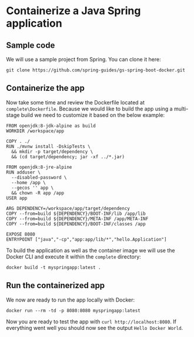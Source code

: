 # Containerize a Java Spring application

## Sample code

We will use a sample project from Spring. You can clone it here:

```
git clone https://github.com/spring-guides/gs-spring-boot-docker.git
```

## Containerize the app

Now take some time and review the Dockerfile located at `complete\Dockerfile`. Because we would like to build the app using a multi-stage build we need to customize it based on the below example:

```
FROM openjdk:8-jdk-alpine as build
WORKDIR /workspace/app

COPY . ./
RUN ./mvnw install -DskipTests \
  && mkdir -p target/dependency \
  && (cd target/dependency; jar -xf ../*.jar)

FROM openjdk:8-jre-alpine
RUN adduser \
  --disabled-password \
  --home /app \
  --gecos '' app \
  && chown -R app /app
USER app

ARG DEPENDENCY=/workspace/app/target/dependency
COPY --from=build ${DEPENDENCY}/BOOT-INF/lib /app/lib
COPY --from=build ${DEPENDENCY}/META-INF /app/META-INF
COPY --from=build ${DEPENDENCY}/BOOT-INF/classes /app

EXPOSE 8080
ENTRYPOINT ["java","-cp","app:app/lib/*","hello.Application"]
```

To build the application as well as the container image we will use the Docker CLI and execute it within the `complete` directory:

```
docker build -t myspringapp:latest .
```

## Run the containerized app

We now are ready to run the app locally with Docker:

```
docker run --rm -td -p 8080:8080 myspringapp:latest
```

Now you are ready to test the app with `curl http://localhost:8080`. If everything went well you should now see the output `Hello Docker World`.

